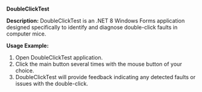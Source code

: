 **DoubleClickTest**

**Description:**
DoubleClickTest is an .NET 8 Windows Forms application designed specifically to identify and diagnose double-click faults in computer mice.

**Usage Example:**
1. Open DoubleClickTest application.
2. Click the main button several times with the mouse button of your choice.
3. DoubleClickTest will provide feedback indicating any detected faults or issues with the double-click.
